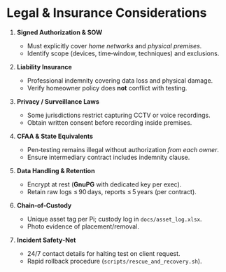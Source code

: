 # Legal & Insurance Considerations

1. **Signed Authorization & SOW**  
   - Must explicitly cover *home networks* and *physical premises*.  
   - Identify scope (devices, time‑window, techniques) and exclusions.

2. **Liability Insurance**  
   - Professional indemnity covering data loss and physical damage.  
   - Verify homeowner policy does **not** conflict with testing.

3. **Privacy / Surveillance Laws**  
   - Some jurisdictions restrict capturing CCTV or voice recordings.  
   - Obtain written consent before recording inside premises.

4. **CFAA & State Equivalents**  
   - Pen‑testing remains illegal without authorization *from each owner*.  
   - Ensure intermediary contract includes indemnity clause.

5. **Data Handling & Retention**  
   - Encrypt at rest (**GnuPG** with dedicated key per exec).  
   - Retain raw logs ≤ 90 days, reports ≤ 5 years (per contract).

6. **Chain‑of‑Custody**  
   - Unique asset tag per Pi; custody log in `docs/asset_log.xlsx`.  
   - Photo evidence of placement/removal.

7. **Incident Safety‑Net**  
   - 24/7 contact details for halting test on client request.  
   - Rapid rollback procedure (`scripts/rescue_and_recovery.sh`).


